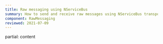 ```yaml
---
title: Raw messaging using NServiceBus
summary: How to send and receive raw messages using NServiceBus transport infrastructure
component: RawMessaging
reviewed: 2021-07-09
---
```


partial: content